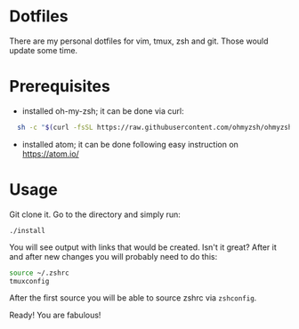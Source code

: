 # Dotfiles

There are my personal dotfiles for vim, tmux, zsh and git. Those would update some time.

# Prerequisites

- installed oh-my-zsh; it can be done via curl:

```bash
  sh -c "$(curl -fsSL https://raw.githubusercontent.com/ohmyzsh/ohmyzsh/master/tools/install.sh)"
```

- installed atom; it can be done following easy instruction on https://atom.io/

# Usage

Git clone it. Go to the directory and simply run:

`./install`

You will see output with links that would be created. Isn't it great?
After it and after new changes you will probably need to do this:
```bash
source ~/.zshrc
tmuxconfig
```

After the first source you will be able to source zshrc via `zshconfig`. 

Ready! You are fabulous!
